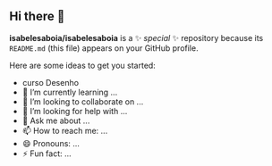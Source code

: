 ## Hi there 👋


**isabelesaboia/isabelesaboia** is a ✨ _special_ ✨ repository because its `README.md` (this file) appears on your GitHub profile.

Here are some ideas to get you started:

- curso Desenho  
- 🌱 I’m currently learning ...
- 👯 I’m looking to collaborate on ...
- 🤔 I’m looking for help with ...
- 💬 Ask me about ...
- 📫 How to reach me: ...
- 😄 Pronouns: ...
- ⚡ Fun fact: ...

